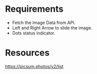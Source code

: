 # Requirements

- Fetch the Image Data from API.
- Left and Right Arrow to slide the image.
- Dots status indicator.

# Resources

 https://picsum.photos/v2/list
